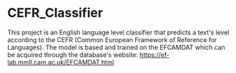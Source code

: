 # CEFR_Classifier

This project is an English language level classifier that predicts a text's level according to the CEFR (Common European Framework of Reference for Languages). The model is based and trained on the EFCAMDAT which can be acquired through the database's website: https://ef-lab.mmll.cam.ac.uk/EFCAMDAT.html
